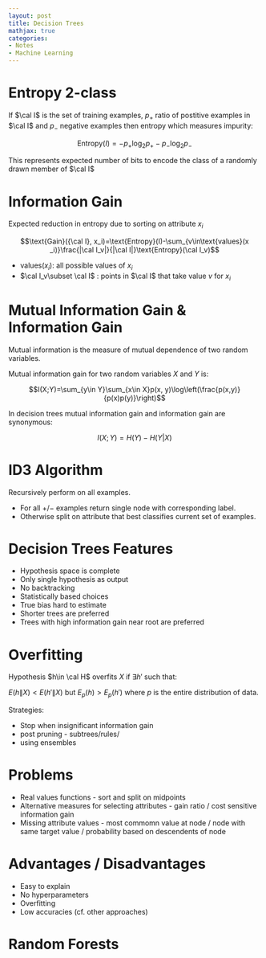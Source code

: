 ```yaml
---
layout: post
title: Decision Trees
mathjax: true
categories:
- Notes
- Machine Learning
---
```

# Entropy 2-class

If $\cal I$ is the set of training examples, $p_+$ ratio of postitive examples in $\cal I$ and $p_-$ negative examples then entropy which measures impurity:

$$\text{Entropy}(I) = -p_+\log_2p_+ - p_-\log _2p_-$$

This represents expected number of bits to encode the class of a randomly drawn member of $\cal I$

# Information Gain

Expected reduction in entropy due to sorting on attribute $x_i$

$$\text{Gain}({\cal I}, x_i)=\text{Entropy}(I)-\sum_{v\in\text{values}(x
_i)}\frac{|\cal I_v|}{|\cal I|}\text{Entropy}(\cal I_v)$$

- $\text{values}(x_i)$: all possible values of $x_i$
- $\cal I_v\subset \cal I$ : points in $\cal I$ that take value $v$ for $x_i$

# Mutual Information Gain & Information Gain

Mutual information is the measure of mutual dependence of two random variables.

Mutual information gain for two random variables $X$ and $Y$ is:

$$I(X;Y)=\sum_{y\in Y}\sum_{x\in X}p(x, y)\log\left(\frac{p(x,y)}{p(x)p(y)}\right)$$

In decision trees mutual information gain and information gain are synonymous:

$$I(X;Y)=H(Y)-H(Y|X)$$

# ID3 Algorithm

Recursively perform on all examples.

* For all $+$/$-$ examples return single node with corresponding label.
* Otherwise split on attribute that best classifies current set of examples.

# Decision Trees Features

- Hypothesis space is complete
- Only single hypothesis as output
- No backtracking
- Statistically based choices
- True bias hard to estimate
- Shorter trees are preferred
- Trees with high information gain near root are preferred

# Overfitting

Hypothesis $h\in \cal H$ overfits $X$ if $\exists h'$ such that:

$E(h\|X)< E(h'\|X)$ but $E_p(h)>E_p(h')$ where $p$ is the entire distribution of data.

Strategies:

- Stop when insignificant information gain
- post pruning  - subtrees/rules/
- using ensembles

# Problems

- Real values functions - sort and split on midpoints
- Alternative measures for selecting attributes - gain ratio / cost sensitive information gain
- Missing attribute values - most commomn value at node / node with same target value / probability based on descendents of node

# Advantages / Disadvantages

- Easy to explain
- No hyperparameters
- Overfitting
- Low accuracies (cf. other approaches)

# Random Forests



